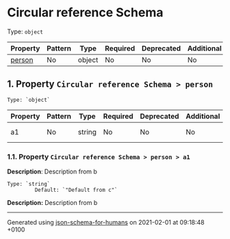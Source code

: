# Circular reference Schema
Type: `object`

| Property | Pattern | Type | Required | Deprecated | Additional | Description |
| -------- | ------- | ---- | -------- | ---------- | ---------- | ----------- |
| [person](#person)|No|object|No|No| No||

## <a name="person"></a> 1. Property `Circular reference Schema > person`

    Type: `object`

| Property | Pattern | Type | Required | Deprecated | Additional | Description |
| -------- | ------- | ---- | -------- | ---------- | ---------- | ----------- |
|a1|No|string|No|No| No|Description from b|

### <a name="person_a1"></a> 1.1. Property `Circular reference Schema > person > a1`

**Description**:  Description from b

    Type: `string`
             Default: `"Default from c"`

**Description:** Description from b

----------------------------------------------------------------------------------------------------------------------------
Generated using [json-schema-for-humans](https://github.com/coveooss/json-schema-for-humans) on 2021-02-01 at 09:18:48 +0100